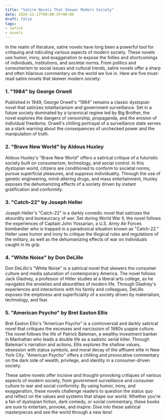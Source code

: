 ```yaml
---
title: "Satire Novels That Skewer Modern Society"
date: 2024-11-17T00:00:37+00:00
draft: false
tags: 
- satire
- novels
---
```


In the realm of literature, satire novels have long been a powerful tool for critiquing and ridiculing various aspects of modern society. These novels use humor, irony, and exaggeration to expose the follies and shortcomings of individuals, institutions, and societal norms. From politics and consumerism to social issues and cultural trends, satire novels offer a sharp and often hilarious commentary on the world we live in. Here are five must-read satire novels that skewer modern society:

### 1. "1984" by George Orwell

Published in 1949, George Orwell's "1984" remains a classic dystopian novel that satirizes totalitarianism and government surveillance. Set in a future society dominated by a tyrannical regime led by Big Brother, the novel explores the dangers of censorship, propaganda, and the erosion of individual freedoms. Orwell's chilling portrayal of a surveillance state serves as a stark warning about the consequences of unchecked power and the manipulation of truth.

### 2. "Brave New World" by Aldous Huxley

Aldous Huxley's "Brave New World" offers a satirical critique of a futuristic society built on consumerism, technology, and social control. In this dystopian world, citizens are conditioned to conform to societal norms, pursue superficial pleasures, and suppress individuality. Through the use of genetic engineering, mind-altering drugs, and mass entertainment, Huxley exposes the dehumanizing effects of a society driven by instant gratification and conformity.

### 3. "Catch-22" by Joseph Heller

Joseph Heller's "Catch-22" is a darkly comedic novel that satirizes the absurdity and bureaucracy of war. Set during World War II, the novel follows the experiences of Captain John Yossarian, a U.S. Army Air Forces bombardier who is trapped in a paradoxical situation known as "Catch-22." Heller uses humor and irony to critique the illogical rules and regulations of the military, as well as the dehumanizing effects of war on individuals caught in its grip.

### 4. "White Noise" by Don DeLillo

Don DeLillo's "White Noise" is a satirical novel that skewers the consumer culture and media saturation of contemporary America. The novel follows Jack Gladney, a professor of Hitler studies at a liberal arts college, as he navigates the anxieties and absurdities of modern life. Through Gladney's experiences and interactions with his family and colleagues, DeLillo exposes the emptiness and superficiality of a society driven by materialism, technology, and fear.

### 5. "American Psycho" by Bret Easton Ellis

Bret Easton Ellis's "American Psycho" is a controversial and darkly satirical novel that critiques the excesses and narcissism of 1980s yuppie culture. The novel follows the life of Patrick Bateman, a wealthy investment banker in Manhattan who leads a double life as a sadistic serial killer. Through Bateman's narration and actions, Ellis explores the shallow values, obsession with status symbols, and moral decay of the affluent elite in New York City. "American Psycho" offers a chilling and provocative commentary on the dark side of wealth, privilege, and identity in a consumer-driven society.

These satire novels offer incisive and thought-provoking critiques of various aspects of modern society, from government surveillance and consumer culture to war and social conformity. By using humor, irony, and exaggeration, these novels challenge readers to question the status quo and reflect on the values and systems that shape our world. Whether you're a fan of dystopian fiction, dark comedy, or social commentary, these books are sure to entertain, provoke, and inspire. Dive into these satirical masterpieces and see the world through a new lens!